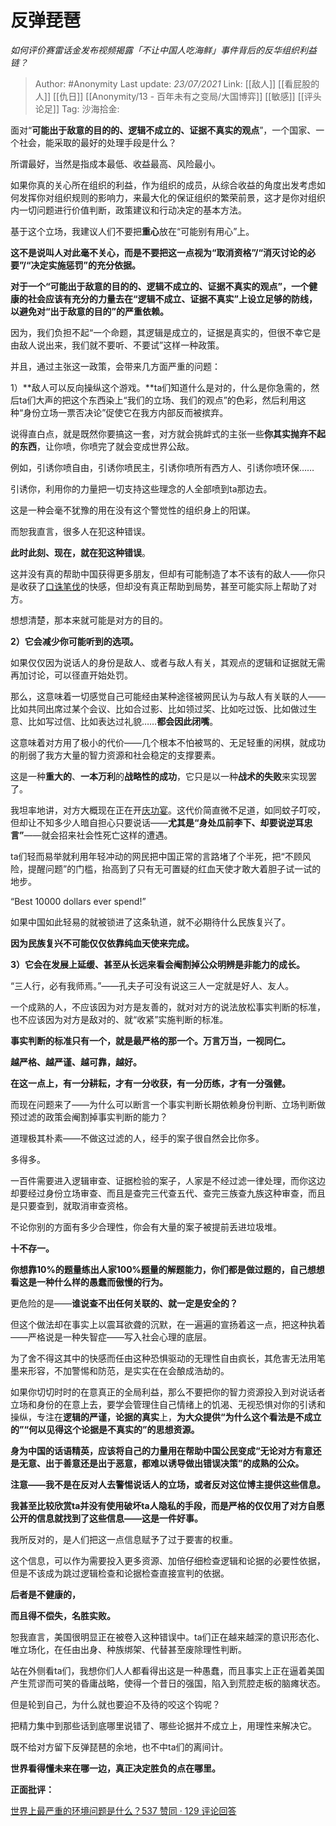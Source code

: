 # 反弹琵琶
*如何评价赛雷话金发布视频揭露「不让中国人吃海鲜」事件背后的反华组织利益链？*

> Author: #Anonymity
> Last update: *23/07/2021*
> Link: [[敌人]] [[看屁股的人]] [[仇日]] [[Anonymity/13 - 百年未有之变局/大国博弈]] [[敏感]] [[评头论足]]
> Tag:
> 沙海拾金:

面对“**可能出于敌意的目的的、逻辑不成立的、证据不真实的观点**”，一个国家、一个社会，能采取的最好的处理手段是什么？

所谓最好，当然是指成本最低、收益最高、风险最小。

如果你真的关心所在组织的利益，作为组织的成员，从综合收益的角度出发考虑如何发挥你对组织规则的影响力，来最大化的保证组织的繁荣前景，这才是你对组织内一切问题进行价值判断，政策建议和行动决定的基本方法。

基于这个立场，我建议人们不要把**重心**放在“可能别有用心”上。

**这不是说叫人对此毫不关心，而是不要把这一点视为“取消资格”/“消灭讨论的必要”/“决定实施惩罚”的充分依据。**

**对于一个“可能出于敌意的目的的、逻辑不成立的、证据不真实的观点”，一个健康的社会应该有充分的力量去在“逻辑不成立、证据不真实”上设立足够的防线，以避免对“出于敌意的目的”的严重依赖。**

因为，我们负担不起“一个命题，其逻辑是成立的，证据是真实的，但很不幸它是由敌人说出来，我们就不要听、不要试”这样一种政策。

并且，通过主张这一政策，会带来几方面严重的问题：

1）**敌人可以反向操纵这个游戏。**ta们知道什么是对的，什么是你急需的，然后ta们大声的把这个东西染上“我们的立场、我们的观点”的色彩，然后利用这种“身份立场一票否决论”促使它在我方内部反而被摈弃。

说得直白点，就是既然你要搞这一套，对方就会挑衅式的主张一些**你其实抛弃不起的东西**，让你喷，你喷完了就会变成世界公敌。

例如，引诱你喷自由，引诱你喷民主，引诱你喷所有西方人、引诱你喷环保……

引诱你，利用你的力量把一切支持这些理念的人全部喷到ta那边去。

这是一种会毫不犹豫的用在没有这个警觉性的组织身上的阳谋。

而恕我直言，很多人在犯这种错误。

**此时此刻、现在，就在犯这种错误**。

这并没有真的帮助中国获得更多朋友，但却有可能制造了本不该有的敌人——你只是收获了[口诛笔伐](https://www.zhihu.com/search?q=%E5%8F%A3%E8%AF%9B%E7%AC%94%E4%BC%90&search_source=Entity&hybrid_search_source=Entity&hybrid_search_extra=%7B%22sourceType%22%3A%22answer%22%2C%22sourceId%22%3A1949343689%7D)的快感，但却没有真正帮助到局势，甚至可能实际上帮助了对方。

想想清楚，那本来就可能是对方的目的。

**2）它会减少你可能听到的选项。**

如果仅仅因为说话人的身份是敌人、或者与敌人有关，其观点的逻辑和证据就无需再加讨论，可以径直开始处罚。

那么，这意味着一切感觉自己可能经由某种途径被网民认为与敌人有关联的人——比如共同出席过某个会议、比如合过影、比如领过奖、比如吃过饭、比如做过生意、比如写过信、比如表达过礼貌……**都会因此闭嘴**。

这意味着对方用了极小的代价——几个根本不怕被骂的、无足轻重的闲棋，就成功的削弱了我方大量的智力资源和社会稳定的支撑要素。

这是一种**重大的**、**一本万利**的**战略性的成功**，它只是以一种**战术的失败**来实现罢了。

我坦率地讲，对方大概现在正在开[庆功宴](https://www.zhihu.com/search?q=%E5%BA%86%E5%8A%9F%E5%AE%B4&search_source=Entity&hybrid_search_source=Entity&hybrid_search_extra=%7B%22sourceType%22%3A%22answer%22%2C%22sourceId%22%3A1949343689%7D)。这代价简直微不足道，如同蚊子叮咬，但却让不知多少人暗自担心只要说话——**尤其是“身处瓜前李下、却要说逆耳忠言”**——就会招来社会性死亡这样的遭遇。

ta们轻而易举就利用年轻冲动的网民把中国正常的言路堵了个半死，把“不顾风险，提醒问题”的门槛，抬高到了只有无可置疑的红血天使才敢大着胆子试一试的地步。

“Best 10000 dollars ever spend!”

如果中国如此轻易的就被锁进了这条轨道，就不必期待什么民族复兴了。

**因为民族复兴不可能仅仅依靠纯血天使来完成。**

**3）它会在发展上延缓、甚至从长远来看会阉割掉公众明辨是非能力的成长。**

“三人行，必有我师焉。”——孔夫子可没有说这三人一定就是好人、友人。

一个成熟的人，不应该因为对方是友善的，就对对方的说法放松事实判断的标准，也不应该因为对方是敌对的、就“收紧”实施判断的标准。

**事实判断的标准只有一个，就是最严格的那一个。万言万当，一视同仁。**

**越严格、越严谨、越可靠，越好。**

**在这一点上，有一分耕耘，才有一分收获，有一分历练，才有一分强健。**

而现在问题来了——为什么可以断言一个事实判断长期依赖身份判断、立场判断做预过滤的政策会阉割掉事实判断的能力？

道理极其朴素——不做这过滤的人，经手的案子很自然会比你多。

多得多。

一百件需要进入逻辑审查、证据检验的案子，人家是不经过滤一律处理，而你这边却要经过身份立场审查、而且是查完三代查五代、查完三族查九族这种审查，而且是只要查到，就取消审查资格。

不论你别的方面有多少合理性，你会有大量的案子被提前丢进垃圾堆。

**十不存一。**

**你想靠10%的题量练出人家100%题量的解题能力，你们都是做过题的，自己想想看这是一种什么样的愚蠢而傲慢的行为。**

更危险的是——**谁说查不出任何关联的、就一定是安全的？**

但这个做法却在事实上以震耳欲聋的沉默，在一遍遍的宣扬着这一点，把这种执着——严格说是一种失智症——写入社会心理的底层。

为了舍不得这其中的快感而任由这种恐惧驱动的无理性自由疯长，其危害无法用笔墨来形容，不加警惕和防范，是实实在在会酿成浩劫的。

如果你切切时时的在意真正的全局利益，那么不要把你的智力资源投入到对说话者立场和身份的在意上去，要学会管理住自己情绪上的饥渴、无视恐惧对你的引诱和操纵，专注在**逻辑的严谨，论据的真实**上，**为大众提供“为什么这个看法是不成立的”“何以见得这个论据是不真实的”的思想资源。**

**身为中国的话语精英，应该将自己的力量用在帮助中国公民变成“无论对方有意还是无意、出于善意还是出于恶意，都难以诱导做出错误决策”的成熟的公众。**

**注意——我不是在反对人去警惕说话人的立场，或者反对这位博主提供这些信息。**

**我甚至比较欣赏ta并没有使用破坏ta人隐私的手段，而是严格的仅仅用了对方自愿公开的信息就找到了这些信息——这是一件好事。**

我所反对的，是人们把这一点信息赋予了过于要害的权重。

这个信息，可以作为需要投入更多资源、加倍仔细检查逻辑和论据的必要性依据，但是不该成为跳过逻辑检查和论据检查直接宣判的依据。

**后者是不健康的，**

**而且得不偿失，名胜实败。**

恕我直言，美国很明显正在被卷入这种错误中。ta们正在越来越深的意识形态化、唯立场化，在任由出身、种族绑架、代替甚至废除理性判断。

站在外侧看ta们，我想你们人人都看得出这是一种愚蠢，而且事实上正在逼着美国产生荒谬而可笑的昏庸战略，使得一个昔日的强国，陷入到荒腔走板的脑瘫状态。

但是轮到自己，为什么就也要迫不及待的咬这个钩呢？

把精力集中到那些话到底哪里说错了、哪些论据并不成立上，用理性来解决它。

既不给对方留下反弹琵琶的余地，也不中ta们的离间计。

**世界看得懂未来在哪一边，真正决定胜负的点在哪里。**

**正面批评：**

[世界上最严重的环境问题是什么？537 赞同 · 129 评论回答](https://www.zhihu.com/question/36275353/answer/1934096597)
